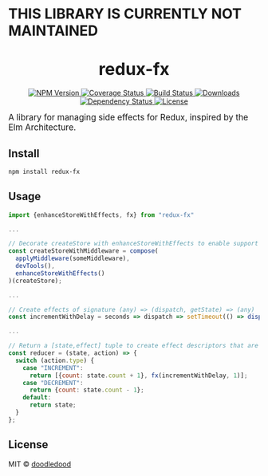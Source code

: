 <h1> THIS LIBRARY IS CURRENTLY NOT MAINTAINED</h1>

<big><h1 align="center">redux-fx</h1></big>

<p align="center">
  <a href="https://npmjs.org/package/redux-fx">
    <img src="https://img.shields.io/npm/v/redux-fx.svg?style=flat-square"
         alt="NPM Version">
  </a>

  <a href="https://coveralls.io/r/doodledood/redux-fx">
    <img src="https://img.shields.io/coveralls/doodledood/redux-fx.svg?style=flat-square"
         alt="Coverage Status">
  </a>

  <a href="https://travis-ci.org/doodledood/redux-fx">
    <img src="https://img.shields.io/travis/doodledood/redux-fx.svg?style=flat-square"
         alt="Build Status">
  </a>

  <a href="https://npmjs.org/package/redux-fx">
    <img src="http://img.shields.io/npm/dm/redux-fx.svg?style=flat-square"
         alt="Downloads">
  </a>

  <a href="https://david-dm.org/doodledood/redux-fx.svg">
    <img src="https://david-dm.org/doodledood/redux-fx.svg?style=flat-square"
         alt="Dependency Status">
  </a>

  <a href="https://github.com/doodledood/redux-fx/blob/master/LICENSE">
    <img src="https://img.shields.io/npm/l/redux-fx.svg?style=flat-square"
         alt="License">
  </a>
</p>

<p><big>
A library for managing side effects for Redux, inspired by the Elm Architecture.
</big></p>


## Install

```sh
npm install redux-fx
```

## Usage

```js
import {enhanceStoreWithEffects, fx} from "redux-fx"

...

// Decorate createStore with enhanceStoreWithEffects to enable support for effects 
const createStoreWithMiddleware = compose(
  applyMiddleware(someMiddleware),
  devTools(),
  enhanceStoreWithEffects()
)(createStore);

...

// Create effects of signature (any) => (dispatch, getState) => (any)
const incrementWithDelay = seconds => dispatch => setTimeout(() => dispatch({type: "INCREMENT"}), seconds * 1000);

...

// Return a [state,effect] tuple to create effect descriptors that are fully testable.
const reducer = (state, action) => {
  switch (action.type) {
    case "INCREMENT":
      return [{count: state.count + 1}, fx(incrementWithDelay, 1)];
    case "DECREMENT":
      return {count: state.count - 1};
    default:
      return state;
  }
};

```

## License

MIT © [doodledood](http://github.com/doodledood)

[npm-url]: https://npmjs.org/package/redux-fx
[npm-image]: https://img.shields.io/npm/v/redux-fx.svg?style=flat-square

[travis-url]: https://travis-ci.org/doodledood/redux-fx
[travis-image]: https://img.shields.io/travis/doodledood/redux-fx.svg?style=flat-square

[coveralls-url]: https://coveralls.io/r/doodledood/redux-fx
[coveralls-image]: https://img.shields.io/coveralls/doodledood/redux-fx.svg?style=flat-square

[depstat-url]: https://david-dm.org/doodledood/redux-fx
[depstat-image]: https://david-dm.org/doodledood/redux-fx.svg?style=flat-square

[download-badge]: http://img.shields.io/npm/dm/redux-fx.svg?style=flat-square
